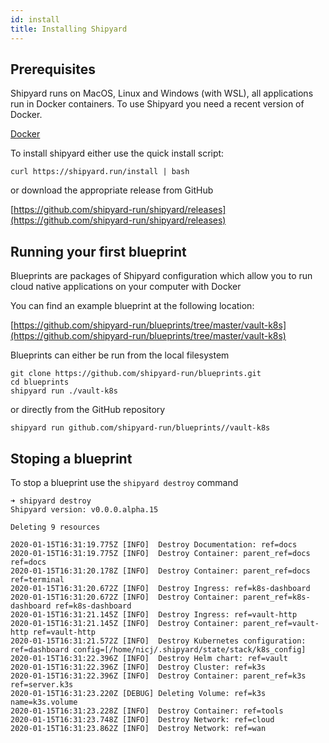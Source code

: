 ```yaml
---
id: install
title: Installing Shipyard
---
```


## Prerequisites

Shipyard runs on MacOS, Linux and Windows (with WSL), all applications run in Docker containers. To use Shipyard you need a recent version of Docker.

[Docker](https://docs.docker.com/)

To install shipyard either use the quick install script:

```shell
curl https://shipyard.run/install | bash
```

or download the appropriate release from GitHub

[https://github.com/shipyard-run/shipyard/releases](https://github.com/shipyard-run/shipyard/releases)

## Running your first blueprint

Blueprints are packages of Shipyard configuration which allow you to run cloud native applications on your computer with Docker

You can find an example blueprint at the following location:

[https://github.com/shipyard-run/blueprints/tree/master/vault-k8s](https://github.com/shipyard-run/blueprints/tree/master/vault-k8s)

Blueprints can either be run from the local filesystem

```shell
git clone https://github.com/shipyard-run/blueprints.git
cd blueprints
shipyard run ./vault-k8s
```

or directly from the GitHub repository

```shell
shipyard run github.com/shipyard-run/blueprints//vault-k8s
```

## Stoping a blueprint

To stop a blueprint use the `shipyard destroy` command

```shell
➜ shipyard destroy 
Shipyard version: v0.0.0.alpha.15

Deleting 9 resources

2020-01-15T16:31:19.775Z [INFO]  Destroy Documentation: ref=docs
2020-01-15T16:31:19.775Z [INFO]  Destroy Container: parent_ref=docs ref=docs
2020-01-15T16:31:20.178Z [INFO]  Destroy Container: parent_ref=docs ref=terminal
2020-01-15T16:31:20.672Z [INFO]  Destroy Ingress: ref=k8s-dashboard
2020-01-15T16:31:20.672Z [INFO]  Destroy Container: parent_ref=k8s-dashboard ref=k8s-dashboard
2020-01-15T16:31:21.145Z [INFO]  Destroy Ingress: ref=vault-http
2020-01-15T16:31:21.145Z [INFO]  Destroy Container: parent_ref=vault-http ref=vault-http
2020-01-15T16:31:21.572Z [INFO]  Destroy Kubernetes configuration: ref=dashboard config=[/home/nicj/.shipyard/state/stack/k8s_config]
2020-01-15T16:31:22.396Z [INFO]  Destroy Helm chart: ref=vault
2020-01-15T16:31:22.396Z [INFO]  Destroy Cluster: ref=k3s
2020-01-15T16:31:22.396Z [INFO]  Destroy Container: parent_ref=k3s ref=server.k3s
2020-01-15T16:31:23.220Z [DEBUG] Deleting Volume: ref=k3s name=k3s.volume
2020-01-15T16:31:23.228Z [INFO]  Destroy Container: ref=tools
2020-01-15T16:31:23.748Z [INFO]  Destroy Network: ref=cloud
2020-01-15T16:31:23.862Z [INFO]  Destroy Network: ref=wan
```